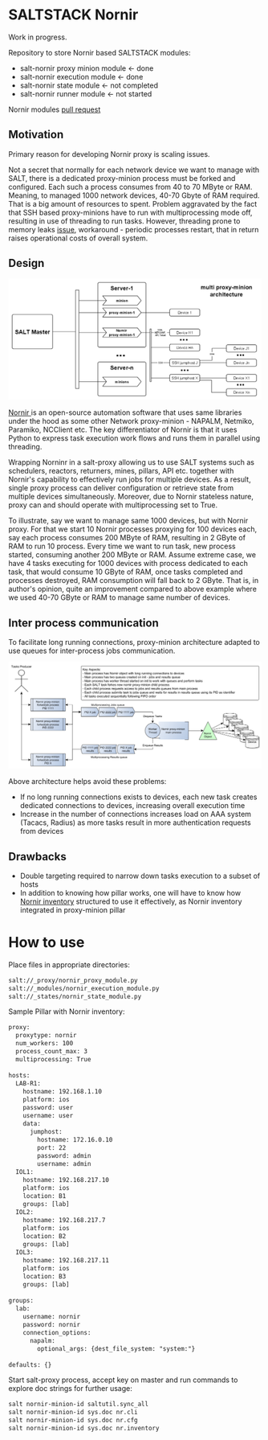 # SALTSTACK Nornir

Work in progress.

Repository to store Nornir based SALTSTACK modules:

- salt-nornir proxy minion module <- done
- salt-nornir execution module <- done
- salt-nornir state module <- not completed
- salt-nornir runner module <- not started

Nornir modules [pull request](https://github.com/saltstack/salt/pull/58393)

## Motivation

Primary reason for developing Nornir proxy is scaling issues. 

Not a secret that normally for each network device we want to manage with SALT, there is a dedicated proxy-minion process must be forked and configured. Each such a process consumes from 40 to 70 MByte or RAM. Meaning, to managed 1000 network devices, 40-70 Gbyte of RAM required. That is a big amount of resources to spent. Problem aggravated by the fact that SSH based proxy-minions have to run with multiprocessing mode off, resulting in use of threading to run tasks. However, threading prone to memory leaks [issue](https://github.com/saltstack/salt/issues/38990), workaround - periodic processes restart, that in return raises operational costs of overall system.

## Design

<img src="Nornir proxy-minion architecture.png">

[Nornir ](https://nornir.readthedocs.io/en/latest/index.html) is an open-source automation software that uses same libraries under the hood as some other Network proxy-minion - NAPALM, Netmiko, Paramiko, NCClient etc. The key differentiator of Nornir is that it uses Python to express task execution work flows and runs them in parallel using threading. 

Wrapping Norninr in a salt-proxy allowing us to use SALT systems such as schedulers, reactors, returners, mines, pillars, API etc. together with Nornir's capability to effectively run jobs for multiple devices. As a result, single proxy process can deliver configuration or retrieve state from multiple devices simultaneously. Moreover, due to Nornir stateless nature, proxy can and should operate with multiprocessing set to True.

To illustrate, say we want to manage same 1000 devices, but with Nornir proxy. For that we start 10 Nornir processes proxying for 100 devices each, say each process consumes 200 MByte of RAM, resulting in 2 GByte of RAM to run 10 process. Every time we want to run task, new process started, consuming another 200 MByte or RAM. Assume extreme case, we have 4 tasks executing for 1000 devices with process dedicated to each task, that would consume 10 GByte of RAM, once tasks completed and processes destroyed, RAM consumption will fall back to 2 GByte. That is, in author's opinion, quite an improvement compared to above example where we used 40-70 GByte or RAM to manage same number of devices.

## Inter process communication

To facilitate long running connections, proxy-minion architecture adapted to use queues for inter-process jobs communication.

<img src="nornir_proxy_inter_process_communication_v0.png">

Above architecture helps avoid these problems:
- If no long running connections exists to devices, each new task creates dedicated connections to devices, increasing overall execution time
- Increase in the number of connections increases load on AAA system (Tacacs, Radius) as more tasks result in more authentication requests from devices

## Drawbacks

- Double targeting required to narrow down tasks execution to a subset of hosts
- In addition to knowing how pillar works, one will have to know how [Nornir inventory](https://nornir.readthedocs.io/en/3.0.0/tutorial/inventory.html) structured to use it effectively, as Nornir inventory integrated in proxy-minion pillar


# How to use

Place files in appropriate directories:

```
salt://_proxy/nornir_proxy_module.py
salt://_modules/nornir_execution_module.py
salt://_states/nornir_state_module.py
```

Sample Pillar with Nornir inventory:

```
proxy:
  proxytype: nornir
  num_workers: 100         
  process_count_max: 3     
  multiprocessing: True        
  
hosts:
  LAB-R1:
    hostname: 192.168.1.10
    platform: ios
    password: user
    username: user
    data: 
      jumphost:
        hostname: 172.16.0.10
        port: 22
        password: admin
        username: admin
  IOL1:
    hostname: 192.168.217.10
    platform: ios
    location: B1
    groups: [lab]
  IOL2:
    hostname: 192.168.217.7
    platform: ios
    location: B2
    groups: [lab]
  IOL3:
    hostname: 192.168.217.11
    platform: ios
    location: B3
    groups: [lab]
    
groups: 
  lab:
    username: nornir
    password: nornir
    connection_options: 
      napalm:
        optional_args: {dest_file_system: "system:"}
          
defaults: {}
```

Start salt-proxy process, accept key on master and run commands to explore doc strings for further usage:

```
salt nornir-minion-id saltutil.sync_all
salt nornir-minion-id sys.doc nr.cli
salt nornir-minion-id sys.doc nr.cfg
salt nornir-minion-id sys.doc nr.inventory
```
